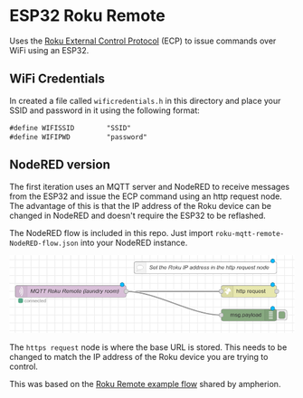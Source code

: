 # ESP32 Roku Remote

Uses the [Roku External Control Protocol](https://developer.roku.com/docs/developer-program/debugging/external-control-api.md) (ECP) to issue commands over WiFi using an ESP32.

## WiFi Credentials

In created a file called `wificredentials.h` in this directory and place your SSID and password in it using the following format:

```
#define WIFISSID        "SSID"
#define WIFIPWD         "password"

```

## NodeRED version

The first iteration uses an MQTT server and NodeRED to receive messages from the ESP32 and issue the ECP command using an http request node. The advantage of this is that the IP address of the Roku device can be changed in NodeRED and doesn't require the ESP32 to be reflashed.

The NodeRED flow is included in this repo. Just import `roku-mqtt-remote-NodeRED-flow.json` into your NodeRED instance.

![NodeRED flow](images/NodeRED-flow.png)

The `https request` node is where the base URL is stored. This needs to be changed to match the IP address of the Roku device you are trying to control.

 This was based on the [Roku Remote example flow](https://flows.nodered.org/flow/512ceba64ac94614558e4802c19c77aa) shared by ampherion.